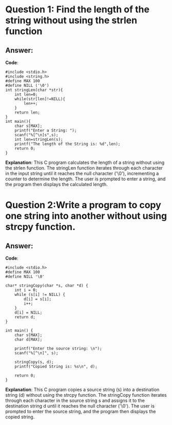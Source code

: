 

# Question 1: Find the length of the string without using the strlen function

## Answer:

**Code**:
```
#include <stdio.h>
#include <string.h>
#define MAX 100
#define NILL ('\0')
int stringLen(char *str){
    int len=0;
    while(str[len]!=NILL){
        len++;
    }
    return len;
}
int main(){
    char s[MAX];
    printf("Enter a String: ");
    scanf("%[^\n]s",s);
    int len=stringLen(s);
    printf("The length of the String is: %d",len);
    return 0;
}
```

**Explanation**:
This C program calculates the length of a string without using the strlen function. The stringLen function iterates through each character in the input string until it reaches the null character ('\0'), incrementing a counter to determine the length. The user is prompted to enter a string, and the program then displays the calculated length.


# Question 2:Write a program to copy one string into another without using strcpy function.

## Answer:

**Code**:
```
#include <stdio.h>
#define MAX 100
#define NILL '\0'

char* stringCopy(char *s, char *d) {
    int i = 0;
    while (s[i] != NILL) {
        d[i] = s[i];
        i++;
    }
    d[i] = NILL; 
    return d;
}

int main() {
    char s[MAX];
    char d[MAX];
    
    printf("Enter the source string: \n");
    scanf("%[^\n]", s);
    
    stringCopy(s, d);
    printf("Copied String is: %s\n", d);
    
    return 0;
}

```

**Explanation**:
This C program copies a source string (s) into a destination string (d) without using the strcpy function. The stringCopy function iterates through each character in the source string s and assigns it to the destination string d until it reaches the null character ('\0'). The user is prompted to enter the source string, and the program then displays the copied string.